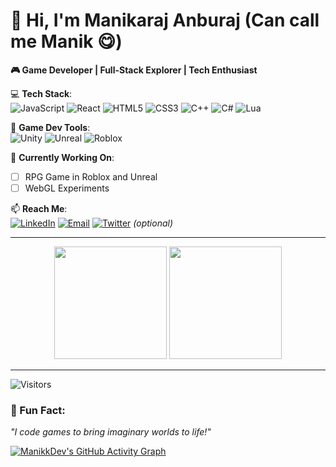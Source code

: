# 👋 Hi, I'm Manikaraj Anburaj (Can call me Manik 😋)  

**🎮 Game Developer | Full-Stack Explorer | Tech Enthusiast**  

💻 **Tech Stack**:  
![JavaScript](https://img.shields.io/badge/-JavaScript-F7DF1E?logo=javascript&logoColor=black)
![React](https://img.shields.io/badge/-React-61DAFB?logo=react&logoColor=white)
![HTML5](https://img.shields.io/badge/-HTML5-E34F26?logo=html5&logoColor=white)
![CSS3](https://img.shields.io/badge/-CSS3-1572B6?logo=css3&logoColor=white)
![C++](https://img.shields.io/badge/-C++-00599C?logo=c%2B%2B&logoColor=white)
![C#](https://img.shields.io/badge/-C%23-239120?logo=c-sharp&logoColor=white)
![Lua](https://img.shields.io/badge/-Lua-2C2D72?logo=lua&logoColor=white)

🔧 **Game Dev Tools**:  
![Unity](https://img.shields.io/badge/-Unity-000000?logo=unity&logoColor=white)
![Unreal](https://img.shields.io/badge/-Unreal%20Engine-313131?logo=unreal-engine&logoColor=white)
![Roblox](https://img.shields.io/badge/-Roblox-00A2FF?logo=roblox&logoColor=white)

📌 **Currently Working On**:  
- [ ] RPG Game in Roblox and Unreal  
- [ ] WebGL Experiments  

📫 **Reach Me**:  
[![LinkedIn](https://img.shields.io/badge/LinkedIn-Manikaraj_Anburaj-blue?logo=linkedin)](https://www.linkedin.com/in/manikaraj-anburaj-4550ba354) 
[![Email](https://img.shields.io/badge/Email-Contact%20Me-red?logo=gmail)](mailto:your-email@example.com)
[![Twitter](https://img.shields.io/badge/Twitter-Follow%20Me-1DA1F2?logo=twitter)](https://twitter.com/yourhandle) *(optional)*

---

<div align="center">
  <img height="180em" src="https://github-readme-stats.vercel.app/api?username=manikkDev&show_icons=true&theme=radical&count_private=true"/>
  <img height="180em" src="https://github-readme-stats.vercel.app/api/top-langs/?username=manikkDev&layout=compact&theme=radical"/>
</div>

---

![Visitors](https://visitor-badge.laobi.icu/badge?page_id=manikkDev.manikkDev)

### 🎲 Fun Fact:  
*"I code games to bring imaginary worlds to life!"*  

[![ManikkDev's GitHub Activity Graph](https://github-readme-activity-graph.vercel.app/graph?username=manikkDev&theme=github-compact)](https://github.com/manikkDev)
